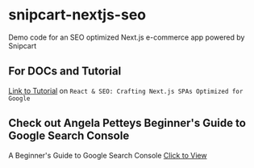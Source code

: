# snipcart-nextjs-seo
Demo code for an SEO optimized Next.js e-commerce app powered by Snipcart

## For DOCs and Tutorial
[Link to Tutorial](https://snipcart.com/blog/react-seo-nextjs-tutorial) on
`React & SEO: Crafting Next.js SPAs Optimized for Google`

## Check out Angela Petteys Beginner's Guide to Google Search Console
A Beginner's Guide to Google Search Console [Click to View](https://moz.com/blog/a-beginners-guide-to-the-google-search-console)
